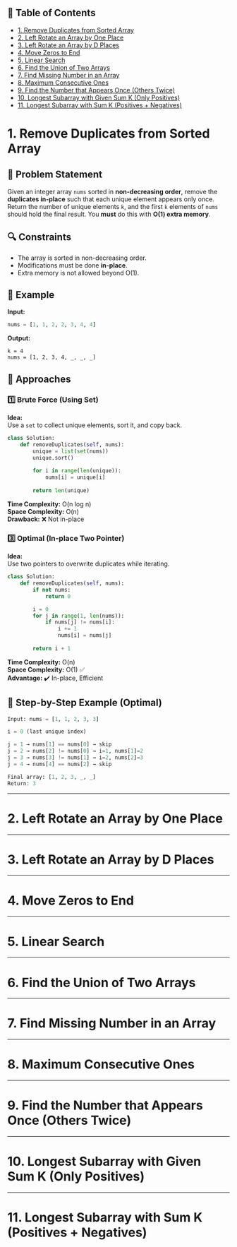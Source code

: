 ## 📑 Table of Contents

- [1. Remove Duplicates from Sorted Array](#1-remove-duplicates-from-sorted-array)
- [2. Left Rotate an Array by One Place](#2-left-rotate-an-array-by-one-place)
- [3. Left Rotate an Array by D Places](#3-left-rotate-an-array-by-d-places)
- [4. Move Zeros to End](#4-move-zeros-to-end)
- [5. Linear Search](#5-linear-search)
- [6. Find the Union of Two Arrays](#6-find-the-union-of-two-arrays)
- [7. Find Missing Number in an Array](#7-find-missing-number-in-an-array)
- [8. Maximum Consecutive Ones](#8-maximum-consecutive-ones)
- [9. Find the Number that Appears Once (Others Twice)](#9-find-the-number-that-appears-once-others-twice)
- [10. Longest Subarray with Given Sum K (Only Positives)](#10-longest-subarray-with-given-sum-k-only-positives)
- [11. Longest Subarray with Sum K (Positives + Negatives)](#11-longest-subarray-with-sum-k-positives--negatives)

# 1. Remove Duplicates from Sorted Array

## 🧩 Problem Statement

Given an integer array `nums` sorted in **non-decreasing order**, remove the **duplicates in-place** such that each unique element appears only once. Return the number of unique elements `k`, and the first `k` elements of `nums` should hold the final result. You **must** do this with **O(1) extra memory**.

## 🔍 Constraints

- The array is sorted in non-decreasing order.
- Modifications must be done **in-place**.
- Extra memory is not allowed beyond O(1).

## 🧪 Example

**Input:**
```python
nums = [1, 1, 2, 2, 3, 4, 4]
```

**Output:**
```
k = 4
nums = [1, 2, 3, 4, _, _, _]
```

## 🧠 Approaches

### 1️⃣ Brute Force (Using Set)

**Idea:**  
Use a `set` to collect unique elements, sort it, and copy back.

```python
class Solution:
    def removeDuplicates(self, nums):
        unique = list(set(nums))
        unique.sort()
        
        for i in range(len(unique)):
            nums[i] = unique[i]
        
        return len(unique)
```

**Time Complexity:** O(n log n)  
**Space Complexity:** O(n)  
**Drawback:** ❌ Not in-place

### 3️⃣ Optimal (In-place Two Pointer)

**Idea:**  
Use two pointers to overwrite duplicates while iterating.

```python
class Solution:
    def removeDuplicates(self, nums):
        if not nums:
            return 0

        i = 0
        for j in range(1, len(nums)):
            if nums[j] != nums[i]:
                i += 1
                nums[i] = nums[j]
        
        return i + 1
```

**Time Complexity:** O(n)  
**Space Complexity:** O(1) ✅  
**Advantage:** ✔️ In-place, Efficient

## 💬 Step-by-Step Example (Optimal)

```python
Input: nums = [1, 1, 2, 3, 3]

i = 0 (last unique index)

j = 1 → nums[1] == nums[0] → skip  
j = 2 → nums[2] != nums[0] → i=1, nums[1]=2  
j = 3 → nums[3] != nums[1] → i=2, nums[2]=3  
j = 4 → nums[4] == nums[2] → skip

Final array: [1, 2, 3, _, _]
Return: 3
```
------------------------------------------------------------------------------------------------------
# 2. Left Rotate an Array by One Place
------------------------------------------------------------------------------------------------------

# 3. Left Rotate an Array by D Places
------------------------------------------------------------------------------------------------------

# 4. Move Zeros to End
------------------------------------------------------------------------------------------------------

# 5. Linear Search
------------------------------------------------------------------------------------------------------

# 6. Find the Union of Two Arrays
------------------------------------------------------------------------------------------------------

# 7. Find Missing Number in an Array
------------------------------------------------------------------------------------------------------

# 8. Maximum Consecutive Ones
------------------------------------------------------------------------------------------------------

# 9. Find the Number that Appears Once (Others Twice)
------------------------------------------------------------------------------------------------------

# 10. Longest Subarray with Given Sum K (Only Positives)
------------------------------------------------------------------------------------------------------

# 11. Longest Subarray with Sum K (Positives + Negatives)
